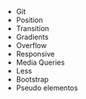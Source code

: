 - Git
- Position
- Transition
- Gradients
- Overflow
- Responsive
- Media Queries
- Less
- Bootstrap
- Pseudo elementos
